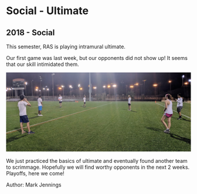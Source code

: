 # Social - Ultimate
## 2018 - Social

This semester, RAS is playing intramural ultimate.

Our first game was last week, but our opponents did not show up! It seems that our skill intimidated them.

![victorious team on a field](/src/_posts//blog/2018-10-09-social/1.jpg)

We just practiced the basics of ultimate and eventually found another team to scrimmage. Hopefully we will find worthy opponents in the next 2 weeks. Playoffs, here we come!

Author: Mark Jennings
